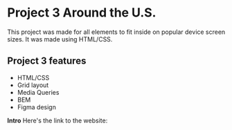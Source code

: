 # Project 3 Around the U.S.

This project was made for all elements to fit inside on popular device screen sizes. It was made using HTML/CSS.

## Project 3 features

- HTML/CSS
- Grid layout
- Media Queries
- BEM
- Figma design

**Intro**
Here's the link to the website:
